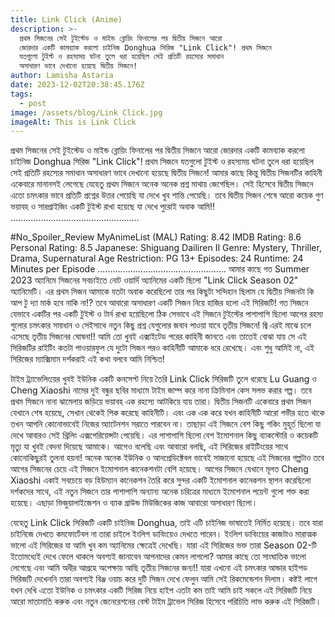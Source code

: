 ```yaml
---
title: Link Click (Anime)
description: >-
  প্রথম সিজনের সেই টুইস্টেড ও মাইন্ড ব্লোয়িং ফিনালের পর দ্বিতীয় সিজনে আরো
  জোরদার একটি কামব্যাক করলো চাইনিজ Donghua সিরিজ "Link Click"! প্রথম সিজনে
  যতগুলো টুইস্ট ও রহস্যময় ঘটনা তুলে ধরা হয়েছিল সেই প্রতিটি রহস্যের সমাধান
  অসাধারণ ভাবে দেখানো হয়েছে দ্বিতীয় সিজনে!
author: Lamisha Astaria
date: 2023-12-02T20:38:45.176Z
tags:
  - post
image: /assets/blog/Link Click.jpg
imageAlt: This is Link Click
---
```

প্রথম সিজনের সেই টুইস্টেড ও মাইন্ড ব্লোয়িং ফিনালের পর দ্বিতীয় সিজনে আরো জোরদার একটি কামব্যাক করলো চাইনিজ Donghua সিরিজ "Link Click"! প্রথম সিজনে যতগুলো টুইস্ট ও রহস্যময় ঘটনা তুলে ধরা হয়েছিল সেই প্রতিটি রহস্যের সমাধান অসাধারণ ভাবে দেখানো হয়েছে দ্বিতীয় সিজনে! আমার কাছে কিন্তু দ্বিতীয় সিজনটির কাহিনী একেবারে মানানসই লেগেছে যেহেতু প্রথম সিজনে অনেক অনেক প্রশ্ন মাথায় জেগেছিল। সেই হিসেবে দ্বিতীয় সিজনে এতো চমৎকার ভাবে প্রতিটি প্রশ্নের উত্তর পেয়েছি যা দেখে খুব শান্তি পেয়েছি। তবে দ্বিতীয় সিজন শেষে আরো কয়েক গুণ ভয়াবহ ও সারপ্রাইজিং একটি টুইস্ট রাখা হয়েছে যা দেখে পুরোই অবাক আমি!! 
...................................................

#No_Spoiler_Review 
MyAnimeList (MAL) Rating: 8.42 
IMDB Rating: 8.6 
Personal Rating: 8.5
Japanese: Shiguang Dailiren II 
Genre: Mystery, Thriller, Drama, Supernatural 
Age Restriction: PG 13+
Episodes: 24 
Runtime: 24 Minutes per Episode 
...................................................
আমার কাছে গত Summer 2023 অ্যানিমে সিজনের সবচাইতে নোট ওয়ার্দি অ্যানিমের একটি ছিলো "Link Click Season 02" অ্যানিমেটি। এর প্রথম সিজন আমাকে যতটা অবাক করেছিলো তার পর কিছুটা সন্দিহান ছিলাম যে দ্বিতীয় সিজনটা কি আপ টু দ্যা মার্ক হবে নাকি না!? তবে আবারো অসাধারণ একটি সিজন নিয়ে হাজির হলো এই সিরিজটি! গত সিজনে যেভাবে একটির পর একটি টুইস্ট ও টার্ন রাখা হয়েছিলো ঠিক সেভাবে এই সিজনে টুইস্টের পাশাপাশি ছিলো আগের রহস্য গুলোর চমৎকার সমাধান ও সেইসাথে নতুন কিছু প্রশ্ন যেগুলোর জবাব পাওয়া যাবে তৃতীয় সিজনে! জ্বি এরই মাঝে চলে এসেছে তৃতীয় সিজনের ঘোষনা!! আমি তো খুবই এক্সাইটেড পরের কাহিনী জানতে এবং তাতেই বোঝা যায় সে এই সিরিজটির রাইটিং কতটা পাওয়ারফুল যে দুটো সিজন পরও কাহিনীটি আমাকে ধরে রেখেছে। এবং শুধু আমিই না, এই সিরিজের ম্যাক্সিমাম দর্শকরাই এই কথা বলবে আমি নিশ্চিত! 

টাইম ট্র্যাভেলিংয়ের খুবই ইউনিক একটি কনসেপ্ট নিয়ে তৈরি Link Click সিরিজটি তুলে ধরেছে Lu Guang ও Cheng Xiaoshi নামের দুই বন্ধুর ছবির মাধ্যমে টাইম জাম্প করে নানা ক্রিমিনাল কেস সলভ করার গল্প। তবে প্রথম সিজনে নানা ঝামেলায় জড়িয়ে ভয়াবহ এক রহস্যে আটকিয়ে যায় তারা। দ্বিতীয় সিজনটি একেবারে প্রথম সিজন যেখানে শেষ হয়েছে, সেখান থেকেই পিক করেছে কাহিনীটি। এবং এক এক করে যখন কাহিনীটি আরো গভীর হতে থাকে তখন আপনি কোনোভাবেই নিজের অ্যাটেনশন সরাতে পারবেন না। তাছাড়া এই সিজনে বেশ কিছু শকিং মুহূর্ত ছিলো যা দেখে আবারও সেই থ্রিলিং এক্সপেরিয়েন্সটা পেয়েছি। এর পাশাপাশি ছিলো বেশ ইমোশনাল কিছু ব্যাকস্টোরি ও কয়েকটি মৃত্যু যা খুবই বেদনা দিয়েছে আমাকে। আগেও বলেছি এবং আবারো বলছি, এই সিরিজের রাইটিংয়ের সাথে কোনোকিছুরই তুলনা হয়না! অনেক অনেক ইউনিক ও আনপ্রেডিক্টেবল ভাবেই সাজানো হয়েছে এই সিজনের গল্পটাও তবে আগের সিজনের চেয়ে এই সিজনে ইমোশনাল কানেকশনটা বেশি হয়েছে। আগের সিজনে যেখানে মূলত Cheng Xiaoshi একাই সবচেয়ে বড় হিউম্যান কানেকশন তৈরি করে সুন্দর একটি ইমোশনাল কানেকশন স্থাপন করেছিলো দর্শকদের সাথে, এই নতুন সিজনে তার পাশাপাশি অন্যান্য অনেক চরিত্রের মাধ্যমে ইমোশনাল পয়েন্ট গুলো শক্ত করা হয়েছে। এছাড়া ভিজুয়ালাইজেশন ও ব্যাক গ্রাউন্ড মিউজিকের কাজ আবারো অসাধারণ ছিলো। 

যেহেতু Link Click সিরিজটি একটি চাইনিজ Donghua, তাই এটি চাইনিজ ভাষাতেই নির্মিত হয়েছে। তবে যারা চাইনিজে দেখতে কমফোর্টেবল না তারা চাইলে ইংলিশ ডাবিংয়েও দেখতে পারেন। ইংলিশ ডাবিংয়ের কাজটাও মারাত্মক ভালো এই সিরিজের যা আমি খুব কম অ্যানিমের ক্ষেত্রেই দেখেছি। যারা এই সিরিজের ভক্ত তারা Season‌ 02-টি ইতোমধ্যেই দেখে ফেলে থাকলে অবশ্যই জানাবেন আপনাদের কেমন লাগলো? আমার কাছে তো সাংঘাতিক ভালো লেগেছে এবং আমি অধীর আগ্রহে অপেক্ষায় আছি তৃতীয় সিজনের জন্য!! যারা এখনো এই চমৎকার আন্ডার হাইপড সিরিজটি দেখেননি তারা অবশ্যই বিঞ্জ ওয়াচ করে দুটি সিজন দেখে ফেলুন আমি সেই রিকমেন্ডেশন দিলাম। কষ্টই লাগে যখন দেখি এতো ইউনিক ও চমৎকার একটি সিরিজ নিয়ে হাইপ এতটা কম তাই আমি চাই সকলে এই সিরিজটি নিয়ে আরো মাতামাতি করুক এবং নতুন জেনেরেশনের বেস্ট টাইম ট্রাভেল সিরিজ হিসেবে পরিচিতি লাভ করুক এই সিরিজটি।
